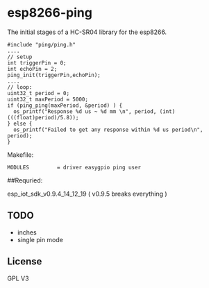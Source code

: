 # esp8266-ping
The initial stages of a HC-SR04 library for the esp8266.
```
#include "ping/ping.h"
....
// setup
int triggerPin = 0;
int echoPin = 2;
ping_init(triggerPin,echoPin);
....
// loop:
uint32_t period = 0;
uint32_t maxPeriod = 5000;
if (ping_ping(maxPeriod, &period) ) {
  os_printf("Response %d us ~ %d mm \n", period, (int)(((float)period)/5.8));
} else {
  os_printf("Failed to get any response within %d us period\n", period);
}
```

Makefile:
```
MODULES         = driver easygpio ping user
```

##Requried:

esp_iot_sdk_v0.9.4_14_12_19 ( v0.9.5 breaks everything ) 


## TODO

* inches
* single pin mode

## License

GPL V3
